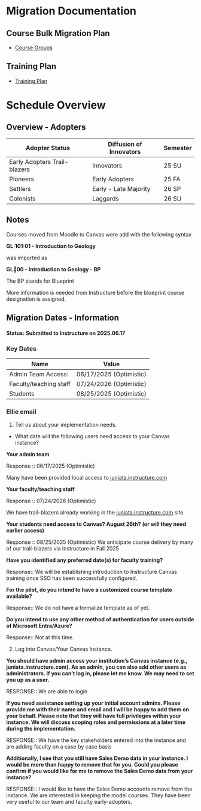 # Migration Documentation

## Course Bulk Migration Plan
* [Course Groups](crsebulkmigration.md)

## Training Plan 
* [Training Plan](training.md)

# Schedule Overview

## Overview - Adopters

| Adopter Status                | Diffusion of Innovators | Semester  |
| ----------------------------- | ----------------------- | --------  |
| Early Adopters Trail-blazers  | Innovators              | 25 SU     |
| Pioneers                      | Early Adopters          | 25 FA     |
| Settlers                      | Early - Late Majority   | 26 SP     |
| Colonists                     | Laggards                | 26 SU     |

## Notes

Courses moved from Moodle to Canvas were add with the following syntax
 
**GL:101:01 - Introduction to Geology**

was imported as 

**GL:100:00 - Introduction to Geology - BP** 

The BP stands for Blueprint 

More information is needed from Instructure before the blueprint course designation is assigned.

##  Migration Dates - Information 
#### Status:  Submitted to Instructure on 2025.06.17

### Key Dates

| Name                    | Value                    | 
| ----------------------- | ------------------------ | 
| Admin Team Access:      |  06/17/2025 (Optimistic) |
| Faculty/teaching staff  |  07/24/2026 (Optimistic) |
| Students                |  08/25/2025 (Optimistic) |


### Ellie email

1. Tell us about your implementation needs.
* What date will the following users need access to your Canvas instance?

**Your admin team**

Response ::  06/17/2025 (Optimistic)

Many have been provided local access to [juniata.instructure.com](https://juniata.instructure.com)

**Your faculty/teaching staff**

Response :: 07/24/2026 (Optimistic)

We have trail-blazers already working in the  [juniata.instructure.com](https://juniata.instructure.com) site.
 
**Your students need access to Canvas? August 26th? (or will they need earlier access)**

Response ::  08/25/2025 (Optimistic)
We anticipate course delivery by many of our trail-blazers via Instructure in Fall 2025
 
**Have you identified any preferred date(s) for faculty training?**

Response:: We will be establishing introduction to Instructure Canvas training once SSO has been successfully configured.

**For the pilot, do you intend to have a customized course template available?**

Response:: We do not have a formalize template as of yet.

**Do you intend to use any other method of authentication for users outside of Microsoft Entra/Azure?**

Response:: Not at this time.
 
2. Log into Canvas/Your Canvas Instance.

**You should have admin access your institution’s Canvas instance (e.g., juniata.instructure.com). As an admin, you can also add other users as administrators. If you can’t log in, please let me know. We may need to set you up as a user.**
 
RESPONSE::    We are able to login
 
**If you need assistance setting up your initial account admins. Please provide me with their name and email and I will be happy to add them on your behalf. Please note that they will have full privileges within your instance. We will discuss scoping roles and permissions at a later time during the implementation.**
 
RESPONSE::    We have the key stakeholders entered into the instance and are adding faculty on a case by case basis
 
 
**Additionally, I see that you still have Sales Demo data in your instance. I would be more than happy to remove that for you. Could you please confirm if you would like for me to remove the Sales Demo data from your instance?**
 
RESPONSE::  I would like to have the Sales Demo accounts remove from the instance.   We are interested in keeping the model courses.  They have been very useful to our team and faculty early-adopters.



